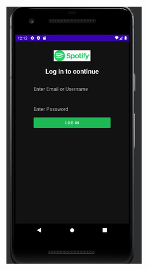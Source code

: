 
![alt text](https://github.com/Vybavnag/Spotify_clone/blob/master/app/src/main/res/drawable/image.jpg)
